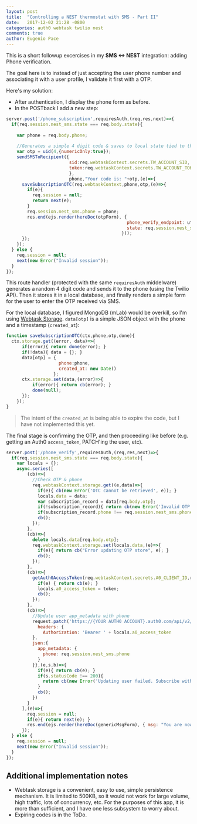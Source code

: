 ```yaml
---
layout: post
title:  "Controlling a NEST thermostat with SMS - Part II"
date:   2017-12-02 21:28 -0800
categories: auth0 webtask twilio nest
comments: true
author: Eugenio Pace
---
```


This is a short followup excercises in my **SMS <-> NEST** integration: adding Phone verification. 

The goal here is to instead of just accepting the user phone number and associating it with a user profile, I validate it first with a OTP.

Here's my solution: 

* After authentication, I display the phone form as before.
* In the POSTback I add a new step:

```js
server.post('/phone_subscription',requiresAuth,(req,res,next)=>{
  if(req.session.nest_sms.state === req.body.state){
    
    var phone = req.body.phone;
    
    //Generates a simple 4 digit code & saves to local state tied to the user/phone
    var otp = uid(4,{numericOnly:true});
    sendSMSToRecipient({
                        sid:req.webtaskContext.secrets.TW_ACCOUNT_SID,
                        token:req.webtaskContext.secrets.TW_ACCOUNT_TOKEN
                        },
                        phone,"Your code is: "+otp,(e)=>{
      saveSubscriptionOTC(req.webtaskContext,phone,otp,(e)=>{
        if(e){ 
          req.session = null;
          return next(e); 
        }
        req.session.nest_sms.phone = phone;
        res.end(ejs.render(hereDoc(otpForm), { 
                                              phone_verify_endpoint: util.format("https://%s/nest-sms/phone_verify",req.hostname),
                                              state: req.session.nest_sms.state
                                            }));  
      });
    });
  } else {
    req.session = null;
    next(new Error("Invalid session"));  
  }
});
```

This route handler (protected with the same `requiresAuth` middelware) generates a random 4 digit code and sends it to the phone (using the Twilio API). Then it stores it in a local database, and finally renders a simple form for the user to enter the OTP received via SMS.

For the local database, I figured MongoDB (mLab) would be overkill, so I'm using [Webtask Storage](https://webtask.io/docs/storage). `data[otp]` is a simple JSON object with the phone and a timestamp (`created_at`):

```js
function saveSubscriptionOTC(ctx,phone,otp,done){
  ctx.storage.get((error, data)=>{
      if(error){ return done(error); }
      if(!data){ data = {}; }
      data[otp] = {
                    phone:phone,
                    created_at: new Date()
                  };
      ctx.storage.set(data,(error)=>{
          if(error){ return cb(error); }
          done(null);
      });
    });
}
```

> The intent of the `created_at` is being able to expire the code, but I have not implemented this yet.

The final stage is confirming the OTP, and then proceeding like before (e.g. getting an Auth0 `access_token`, PATCH'ing the user, etc).

```js
server.post('/phone_verify',requiresAuth,(req,res,next)=>{
  if(req.session.nest_sms.state === req.body.state){
    var locals = {};
    async.series([
        (cb)=>{
          //Check OTP & phone
          req.webtaskContext.storage.get((e,data)=>{
            if(e){ cb(new Error('OTC cannot be retrieved', e)); }
            locals.data = data;
            var subscription_record = data[req.body.otp];
            if(!subscription_record){ return cb(new Error('Invalid OTP')); }
            if(subscription_record.phone !== req.session.nest_sms.phone){ return cb(new Error('Invalid phone/OTC')); }
            cb();
          });  
        },
        (cb)=>{
          delete locals.data[req.body.otp];
          req.webtaskContext.storage.set(locals.data,(e)=>{
            if(e){ return cb("Error updating OTP store", e); }
            cb();
          });
        },
        (cb)=>{
          getAuth0AccessToken(req.webtaskContext.secrets.A0_CLIENT_ID,req.webtaskContext.secrets.A0_CLIENT_SECRET,(e,token)=>{
            if(e) { return cb(e); }
            locals.a0_access_token = token;
            cb();
          });
        },
        (cb)=>{
          //Update user app_metadata with phone
          request.patch('https://{YOUR AUTH0 ACCOUNT}.auth0.com/api/v2/users/'+req.session.nest_sms.user_id,{
            headers: {
              Authorization: 'Bearer ' + locals.a0_access_token
          },
          json:{
            app_metadata: {
              phone: req.session.nest_sms.phone
            }
          }},(e,s,b)=>{
            if(e){ return cb(e); }
            if(s.statusCode !== 200){
              return cb(new Error('Updating user failed. Subscribe with the S command.'));
            }
            cb();
          })
        }
      ],(e)=>{
        req.session = null;
        if(e){ return next(e); }
        res.end(ejs.render(hereDoc(genericMsgForm), { msg: "You are now subscribed! Send 'H' for  help on commands"}));
      });  
  } else {
    req.session = null;
    next(new Error("Invalid session"));  
  } 
});
```

## Additional implementation notes

* Webtask storage is a convenient, easy to use, simple persistence mechanism. It is limited to 500KB, so it would not work for large volume, high traffic, lots of concurrency, etc. For the purposes of this app, it is more than sufficient, and I have one less subsystem to worry about.
* Expiring codes is in the ToDo.
